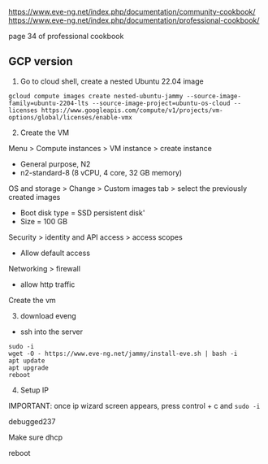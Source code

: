 https://www.eve-ng.net/index.php/documentation/community-cookbook/
https://www.eve-ng.net/index.php/documentation/professional-cookbook/

page 34 of professional cookbook

GCP version
---------------------
1. Go to cloud shell, create a nested Ubuntu 22.04 image

```
gcloud compute images create nested-ubuntu-jammy --source-image-family=ubuntu-2204-lts --source-image-project=ubuntu-os-cloud --licenses https://www.googleapis.com/compute/v1/projects/vm-options/global/licenses/enable-vmx
```

2. Create the VM

Menu > Compute instances > VM instance > create instance
  - General purpose, N2
  - n2-standard-8 (8 vCPU, 4 core, 32 GB memory)

OS and storage > Change > Custom images tab > select the previously created images
  - Boot disk type = SSD persistent disk'
  - Size = 100 GB

Security > identity and API access > access scopes
  - Allow default access

Networking > firewall
  - allow http traffic

Create the vm

3. download eveng
  - ssh into the server
  ```
  sudo -i
  wget -O - https://www.eve-ng.net/jammy/install-eve.sh | bash -i
  apt update
  apt upgrade
  reboot
  ```
4. Setup IP

IMPORTANT: once ip wizard screen appears, press control + c and `sudo -i`

debugged237

Make sure dhcp 

reboot